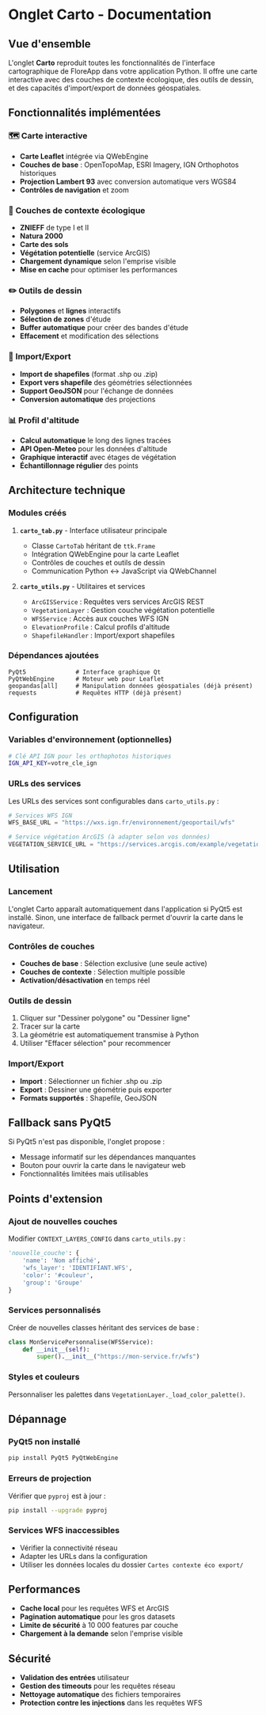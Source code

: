 # Onglet Carto - Documentation

## Vue d'ensemble

L'onglet **Carto** reproduit toutes les fonctionnalités de l'interface cartographique de FloreApp dans votre application Python. Il offre une carte interactive avec des couches de contexte écologique, des outils de dessin, et des capacités d'import/export de données géospatiales.

## Fonctionnalités implémentées

### 🗺️ Carte interactive
- **Carte Leaflet** intégrée via QWebEngine
- **Couches de base** : OpenTopoMap, ESRI Imagery, IGN Orthophotos historiques
- **Projection Lambert 93** avec conversion automatique vers WGS84
- **Contrôles de navigation** et zoom

### 🌿 Couches de contexte écologique
- **ZNIEFF** de type I et II
- **Natura 2000**
- **Carte des sols**
- **Végétation potentielle** (service ArcGIS)
- **Chargement dynamique** selon l'emprise visible
- **Mise en cache** pour optimiser les performances

### ✏️ Outils de dessin
- **Polygones** et **lignes** interactifs
- **Sélection de zones** d'étude
- **Buffer automatique** pour créer des bandes d'étude
- **Effacement** et modification des sélections

### 📁 Import/Export
- **Import de shapefiles** (format .shp ou .zip)
- **Export vers shapefile** des géométries sélectionnées
- **Support GeoJSON** pour l'échange de données
- **Conversion automatique** des projections

### 📊 Profil d'altitude
- **Calcul automatique** le long des lignes tracées
- **API Open-Meteo** pour les données d'altitude
- **Graphique interactif** avec étages de végétation
- **Échantillonnage régulier** des points

## Architecture technique

### Modules créés

1. **`carto_tab.py`** - Interface utilisateur principale
   - Classe `CartoTab` héritant de `ttk.Frame`
   - Intégration QWebEngine pour la carte Leaflet
   - Contrôles de couches et outils de dessin
   - Communication Python ↔ JavaScript via QWebChannel

2. **`carto_utils.py`** - Utilitaires et services
   - `ArcGISService` : Requêtes vers services ArcGIS REST
   - `VegetationLayer` : Gestion couche végétation potentielle
   - `WFSService` : Accès aux couches WFS IGN
   - `ElevationProfile` : Calcul profils d'altitude
   - `ShapefileHandler` : Import/export shapefiles

### Dépendances ajoutées

```
PyQt5              # Interface graphique Qt
PyQtWebEngine      # Moteur web pour Leaflet
geopandas[all]     # Manipulation données géospatiales (déjà présent)
requests           # Requêtes HTTP (déjà présent)
```

## Configuration

### Variables d'environnement (optionnelles)

```bash
# Clé API IGN pour les orthophotos historiques
IGN_API_KEY=votre_cle_ign
```

### URLs des services

Les URLs des services sont configurables dans `carto_utils.py` :

```python
# Services WFS IGN
WFS_BASE_URL = "https://wxs.ign.fr/environnement/geoportail/wfs"

# Service végétation ArcGIS (à adapter selon vos données)
VEGETATION_SERVICE_URL = "https://services.arcgis.com/example/vegetation/FeatureServer/0"
```

## Utilisation

### Lancement
L'onglet Carto apparaît automatiquement dans l'application si PyQt5 est installé. Sinon, une interface de fallback permet d'ouvrir la carte dans le navigateur.

### Contrôles de couches
- **Couches de base** : Sélection exclusive (une seule active)
- **Couches de contexte** : Sélection multiple possible
- **Activation/désactivation** en temps réel

### Outils de dessin
1. Cliquer sur "Dessiner polygone" ou "Dessiner ligne"
2. Tracer sur la carte
3. La géométrie est automatiquement transmise à Python
4. Utiliser "Effacer sélection" pour recommencer

### Import/Export
- **Import** : Sélectionner un fichier .shp ou .zip
- **Export** : Dessiner une géométrie puis exporter
- **Formats supportés** : Shapefile, GeoJSON

## Fallback sans PyQt5

Si PyQt5 n'est pas disponible, l'onglet propose :
- Message informatif sur les dépendances manquantes
- Bouton pour ouvrir la carte dans le navigateur web
- Fonctionnalités limitées mais utilisables

## Points d'extension

### Ajout de nouvelles couches
Modifier `CONTEXT_LAYERS_CONFIG` dans `carto_utils.py` :

```python
'nouvelle_couche': {
    'name': 'Nom affiché',
    'wfs_layer': 'IDENTIFIANT.WFS',
    'color': '#couleur',
    'group': 'Groupe'
}
```

### Services personnalisés
Créer de nouvelles classes héritant des services de base :

```python
class MonServicePersonnalise(WFSService):
    def __init__(self):
        super().__init__("https://mon-service.fr/wfs")
```

### Styles et couleurs
Personnaliser les palettes dans `VegetationLayer._load_color_palette()`.

## Dépannage

### PyQt5 non installé
```bash
pip install PyQt5 PyQtWebEngine
```

### Erreurs de projection
Vérifier que `pyproj` est à jour :
```bash
pip install --upgrade pyproj
```

### Services WFS inaccessibles
- Vérifier la connectivité réseau
- Adapter les URLs dans la configuration
- Utiliser les données locales du dossier `Cartes contexte éco export/`

## Performances

- **Cache local** pour les requêtes WFS et ArcGIS
- **Pagination automatique** pour les gros datasets
- **Limite de sécurité** à 10 000 features par couche
- **Chargement à la demande** selon l'emprise visible

## Sécurité

- **Validation des entrées** utilisateur
- **Gestion des timeouts** pour les requêtes réseau
- **Nettoyage automatique** des fichiers temporaires
- **Protection contre les injections** dans les requêtes WFS

